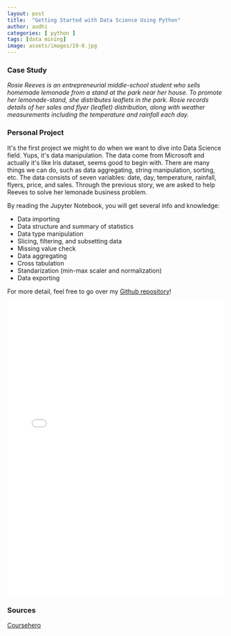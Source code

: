 ```yaml
---
layout: post
title:  "Getting Started with Data Science Using Python"
author: audhi
categories: [ python ]
tags: [data mining]
image: assets/images/19-0.jpg
---
```


### Case Study
*Rosie Reeves is an entrepreneurial middle-school student who sells homemade lemonade from a stand at the park near her house. To promote her lemonade-stand, she distributes leaflets in the park. Rosie records details of her sales and flyer (leaflet) distribution, along with weather measurements including the temperature and rainfall each day.*

### Personal Project
It's the first project we might to do when we want to dive into Data Science field. Yups, it's data manipulation. The data come from Microsoft and actually it's like Iris dataset, seems good to begin with. There are many things we can do, such as data aggregating, string manipulation, sorting, etc. The data consists of seven variables: date, day, temperature, rainfall, flyers, price, and sales. Through the previous story, we are asked to help Reeves to solve her lemonade business problem.  

By reading the Jupyter Notebook, you will get several info and knowledge:
- Data importing
- Data structure and summary of statistics
- Data type manipulation
- Slicing, filtering, and subsetting data
- Missing value check
- Data aggregating
- Cross tabulation
- Standarization (min-max scaler and normalization)
- Data exporting

<p>For more detail, feel free to go over my <a href="https://github.com/audhiaprilliant/Introduction-to-Python-for-Data-Analysis">Github repository</a>!</p>

<iframe src="{{site.baseurl}}/assets/docs/Data Exploration - Lemonade.html" style="width: 100%; height: 680px;" frameBorder="0"></iframe>

### Sources
<a target="_blank" href="https://www.coursehero.com/file/32519393/DAT101x-Lab-1-Exploring-Datapdf/" class="btn btn-danger">Coursehero</a>
